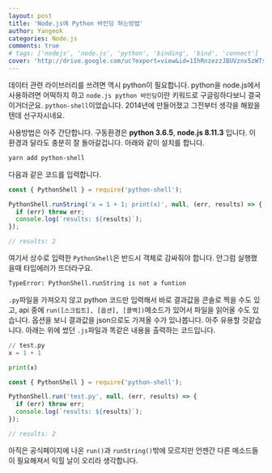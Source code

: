 ```yaml
---
layout: post
title: 'Node.js에 Python 바인딩 하는방법'
author: Yangeok
categories: Node.js
comments: true
# tags: ['nodejs', 'node.js', 'python', 'binding', 'bind', 'connect']
cover: 'http://drive.google.com/uc?export=view&id=1IhRnzezzJBUVznx5zWTsbEuHKNv2F-NR'
---
```


데이터 관련 라이브러리를 쓰려면 역시 python이 필요합니다. python을 node.js에서 사용하려면 어떡하지 하고 `node.js python 바인딩`이란 키워드로 구글링하다보니 결국 이거더군요. `python-shell`이었습니다. 2014년에 만들어졌고 그전부터 생각을 해왔을텐데 선구자시네요.

사용방법은 아주 간단합니다. 구동환경은 **python 3.6.5**, **node.js 8.11.3** 입니다. 이 환경과 달라도 충분히 잘 돌아갈겁니다. 아래와 같이 설치를 합니다.

```sh
yarn add python-shell
```

다음과 같은 코드를 입력합니다.

```js
const { PythonShell } = require('python-shell');

PythonShell.runString('x = 1 + 1; print(x)', null, (err, results) => {
  if (err) throw err;
  console.log(`results: ${results}`);
});

// results: 2
```

여기서 상수로 입력한 `PythonShell`은 반드시 객체로 감싸줘야 합니다. 안그럼 실행했을때 타입에러가 뜨더라구요.

```sh
TypeError: PythonShell.runString is not a funtion
```

`.py`파일을 가져오지 않고 python 코드만 입력해서 바로 결과값을 콘솔로 찍을 수도 있고, api 중에 `run([스크립트], [옵션], [콜백])`메소드가 있어서 파일을 읽어올 수도 있습니다. 옵션을 보니 결과값을 json으로도 가져올 수가 있나봅니다. 아주 유용할 것같습니다. 아래는 위에 썼던 `.js`파일과 똑같은 내용을 출력하는 코드입니다.

```py
// test.py
x = 1 + 1

print(x)
```

```js
const { PythonShell } = require('python-shell');

PythonShell.run('test.py', null, (err, results) => {
  if (err) throw err;
  console.log(`results: ${results}`);
});

// results: 2
```

아직은 공식페이지에 나온 `run()`과 `runString()`밖에 모르지만 언젠간 다른 메소드들이 필요해져서 익힐 날이 오리라 생각합니다.

